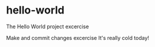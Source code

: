 # hello-world
The Hello World project excercise

Make and commit changes excercise
It's really cold today!
